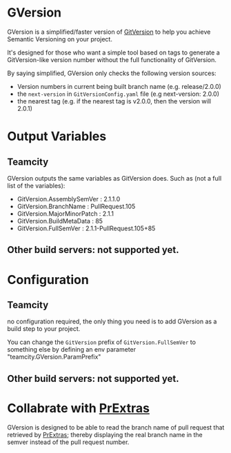 # GVersion

GVersion is a simplified/faster version of [GitVersion](https://github.com/GitTools/GitVersion) to help you achieve Semantic Versioning on your project.

It's designed for those who want a simple tool based on tags to generate a GitVersion-like version number without the full functionality of GitVersion.

By saying simplified, GVersion only checks the following version sources:

- Version numbers in current being built branch name (e.g. release/2.0.0)
- the `next-version` in `GitVersionConfig.yaml` file (e.g next-version: 2.0.0)
- the nearest tag (e.g. if the nearest tag is v2.0.0, then the version will 2.0.1)

# Output Variables

## Teamcity

GVersion outputs the same variables as GitVersion does. Such as (not a full list of the variables):

 - GitVersion.AssemblySemVer  : 2.1.1.0
 - GitVersion.BranchName      : PullRequest.105
 - GitVersion.MajorMinorPatch : 2.1.1
 - GitVersion.BuildMetaData   : 85
 - GitVersion.FullSemVer      : 2.1.1-PullRequest.105+85

## Other build servers: not supported yet.

# Configuration

## Teamcity

no configuration required, the only thing you need is to add GVersion as a build step to your project.

You can change the `GitVersion` prefix of `GitVersion.FullSemVer` to something else by defining an env parameter "teamcity.GVersion.ParamPrefix"

## Other build servers: not supported yet.

# Collabrate with [PrExtras](https://github.com/Nicologies/PrExtras)

GVersion is designed to be able to read the branch name of pull request that retrieved by [PrExtras](https://github.com/Nicologies/PrExtras); thereby displaying the real branch name in the semver instead of the pull request number.
